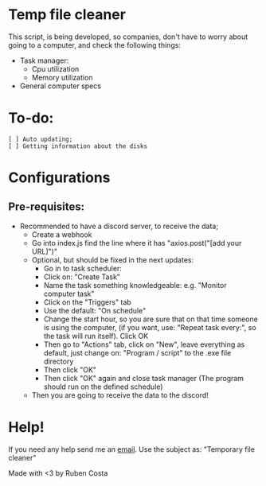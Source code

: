 # Temp file cleaner

This script, is being developed, so companies, don't have to worry about going to a computer, and check the following things:

- Task manager:
    - Cpu utilization
    - Memory utilization
- General computer specs

# To-do: 
    [ ] Auto updating;
    [ ] Getting information about the disks


# Configurations

## Pre-requisites:

- Recommended to have a discord server, to receive the data;
    - Create a webhook
    - Go into index.js find the line where it has "axios.post("[add your URL]")"
    - Optional, but should be fixed in the next updates:
        - Go in to task scheduler: 
        - Click on: "Create Task"
        - Name the task something knowledgeable: e.g. "Monitor computer task"
        - Click on the "Triggers" tab
        - Use the default: "On schedule"
        - Change the start hour, so you are sure that on that time someone is using the computer, (if you want, use: "Repeat task every:", so the task will run itself). Click OK
        - Then go to "Actions" tab, click on "New", leave everything as default, just change on: "Program / script" to the .exe file directory
        - Then click "OK"
        - Then click "OK" again and close task manager (The program should run on the defined schedule)
    - Then you are going to receive the data to the discord!


# Help!

If you need any help send me an [email](mailto:rubenlavoscosta@gmail.com). Use the subject as: "Temporary file cleaner"



Made with <3 by Ruben Costa
